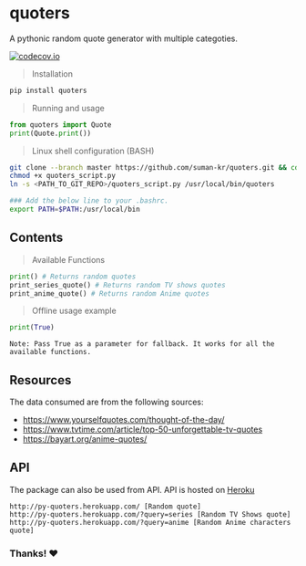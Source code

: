 # quoters
A pythonic random quote generator with multiple categoties.

[![codecov.io](https://codecov.io/github/suman-kr/quoters/coverage.svg?branch=master)](https://codecov.io/github/suman-kr/quoters?branch=master)
> Installation
```sh
pip install quoters
```

> Running and usage
```py
from quoters import Quote
print(Quote.print())
```
> Linux shell configuration (BASH)
```sh
git clone --branch master https://github.com/suman-kr/quoters.git && cd quoters
chmod +x quoters_script.py
ln -s <PATH_TO_GIT_REPO>/quoters_script.py /usr/local/bin/quoters

### Add the below line to your .bashrc. 
export PATH=$PATH:/usr/local/bin 
```

## Contents
> Available Functions
```py
print() # Returns random quotes
print_series_quote() # Returns random TV shows quotes
print_anime_quote() # Returns random Anime quotes
```
> Offline usage example
```py
print(True)
```
`Note: Pass True as a parameter for fallback. It works for all the available functions.`

## Resources
The data consumed are from the following sources:
- https://www.yourselfquotes.com/thought-of-the-day/
- https://www.tvtime.com/article/top-50-unforgettable-tv-quotes
- https://bayart.org/anime-quotes/

## API
The package can also be used from API. API is hosted on [Heroku](https://www.heroku.com/)
```
http://py-quoters.herokuapp.com/ [Random quote]
http://py-quoters.herokuapp.com/?query=series [Random TV Shows quote]
http://py-quoters.herokuapp.com/?query=anime [Random Anime characters quote]
```
### Thanks! :heart:
